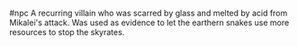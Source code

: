 #npc 
A recurring villain who was scarred by glass and melted by acid from Mikalei's attack.
Was used as evidence to let the earthern snakes use more resources to stop the skyrates. 